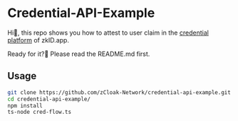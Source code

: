 # Credential-API-Example

Hi👋, this repo shows you how to attest to user claim in the [credential platform](https://cred.zkid.app) of zkID.app.

Ready for it?🚀
Please read the README.md first.

## Usage

```bash
git clone https://github.com/zCloak-Network/credential-api-example.git
cd credential-api-example/
npm install
ts-node cred-flow.ts
```
